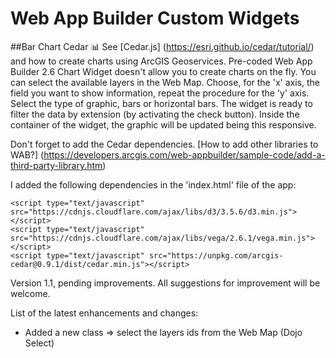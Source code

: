 # Web App Builder Custom Widgets


##Bar Chart Cedar :bar_chart:
See [Cedar.js] (https://esri.github.io/cedar/tutorial/) and how to create charts using ArcGIS Geoservices. Pre-coded Web App Builder 2.6 Chart Widget doesn't allow you to create charts on the fly. You can select the available layers in the Web Map. Choose, for the 'x' axis, the field you want to show information, repeat the procedure for the 'y' axis. Select the type of graphic, bars or horizontal bars. The widget is ready to filter the data by extension (by activating the check button). Inside the container of the widget, the graphic will be updated being this responsive.

Don't forget to add the Cedar dependencies. [How to add other libraries to WAB?] (https://developers.arcgis.com/web-appbuilder/sample-code/add-a-third-party-library.htm)

I added the following dependencies in the 'index.html' file of the app:
```
<script type="text/javascript" src="https://cdnjs.cloudflare.com/ajax/libs/d3/3.5.6/d3.min.js"></script>
<script type="text/javascript" src="https://cdnjs.cloudflare.com/ajax/libs/vega/2.6.1/vega.min.js"></script>
<script type="text/javascript" src="https://unpkg.com/arcgis-cedar@0.9.1/dist/cedar.min.js"></script>
```
Version 1.1, pending improvements. All suggestions for improvement will be welcome.

List of the latest enhancements and changes:
- Added a new class => select the layers ids from the Web Map (Dojo Select)

